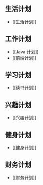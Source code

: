 ## 生活计划

- [[生活计划]]

## 工作计划

- [[Java 计划]]
- [[前端计划]]

## 学习计划

- [[读书计划]]

## 兴趣计划

- [[兴趣计划]]

## 健身计划

- [[健身计划]]

## 财务计划

- [[财务计划]]
